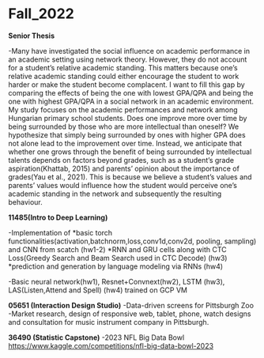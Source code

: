 # Fall_2022

**Senior Thesis** 

-Many have investigated the social influence on academic performance in an academic setting using network theory. 
However, they do not account for a student’s relative academic standing. 
This matters because one’s relative academic standing could either encourage the student to work harder or make the student become complacent.
I want to fill this gap by comparing the effects of being the one with lowest GPA/QPA and being the one with highest GPA/QPA in a social network in an
academic environment. My study focuses on the academic performances and network among Hungarian primary school students. Does one improve more over time by being surrounded by those who are more intellectual than oneself? We hypothesize that simply being surrounded by ones with
higher GPA does not alone lead to the improvement over time. Instead, we anticipate
that whether one grows through the benefit of being surrounded by intellectual
talents depends on factors beyond grades, such as a student’s grade aspiration(Khattab, 2015) and parents’ opinion about the importance of grades(Yau et al., 2021). This is because we believe a student’s values and parents’ values would influence how the student would perceive one’s academic standing in the network and subsequently the resulting behaviour.


**11485(Intro to Deep Learning)**

-Implementation of
*basic torch functionalities(activation,batchnorm,loss,conv1d,conv2d, pooling, sampling) and CNN from scatch (hw1-2)
*RNN and GRU cells along with CTC Loss(Greedy Search and Beam Search used in CTC Decode) (hw3)
*prediction and generation by language modeling via RNNs (hw4)

-Basic neural network(hw1), Resnet+Convnext(hw2), LSTM (hw3), LAS(Listen,Attend and Spell) (hw4) trained on GCP VM

**05651 (Interaction Design Studio)**
-Data-driven screens for Pittsburgh Zoo
-Market research, design of responsive web, tablet, phone, watch designs and consultation for music instrument company in Pittsburgh.

**36490 (Statistic Capstone)**
-2023 NFL Big Data Bowl 
https://www.kaggle.com/competitions/nfl-big-data-bowl-2023


